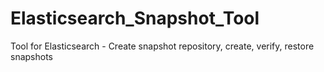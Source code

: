# Elasticsearch_Snapshot_Tool
Tool for Elasticsearch - Create snapshot repository, create, verify, restore snapshots
